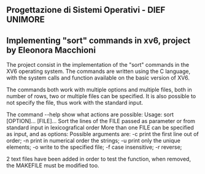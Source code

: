 ## Progettazione di Sistemi Operativi - DIEF UNIMORE ##
## Implementing "sort" commands in xv6, project by Eleonora Macchioni ##

The project consist in the implementation of the "sort" commands in the XV6 operating system.
The commands are written using the C language, with the system calls and function available on the basic version of XV6.

The commands both work with multiple options and multiple files, both in number of rows, two or multiple files can be specified. It is also possible to not specify the file, thus work with the standard input.

The command --help show what actions are possible:
Usage: sort [OPTION]... [FILE]...
Sort the lines of the FILE passed as parameter or from standard input in lexicografical order
More than one FILE can be specified as input, and as options:
Possible arguments are:
	-c		print the first line out of order;
	-n		print in numerical order the strings;
	-u		print only the unique elements;
	-o		write to the specified file;
	-f		case insensitive;
	-r		reverse;

2 text files have been added in order to test the function, when removed, the MAKEFILE must be modified too.


